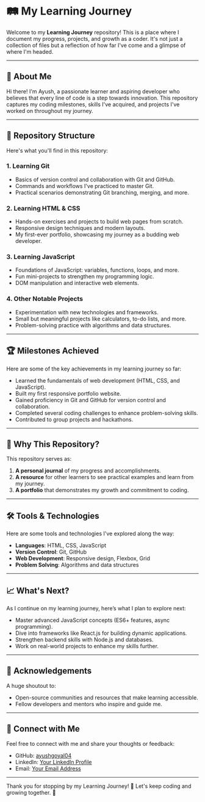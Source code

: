 # 🛤️ My Learning Journey

Welcome to my **Learning Journey** repository! This is a place where I document my progress, projects, and growth as a coder. It's not just a collection of files but a reflection of how far I've come and a glimpse of where I'm headed.

---

## 🚀 About Me

Hi there! I'm Ayush, a passionate learner and aspiring developer who believes that every line of code is a step towards innovation. This repository captures my coding milestones, skills I've acquired, and projects I've worked on throughout my journey.

---

## 📂 Repository Structure

Here's what you'll find in this repository:

### 1. **Learning Git**
   - Basics of version control and collaboration with Git and GitHub.
   - Commands and workflows I've practiced to master Git.
   - Practical scenarios demonstrating Git branching, merging, and more.

### 2. **Learning HTML & CSS**
   - Hands-on exercises and projects to build web pages from scratch.
   - Responsive design techniques and modern layouts.
   - My first-ever portfolio, showcasing my journey as a budding web developer.

### 3. **Learning JavaScript**
   - Foundations of JavaScript: variables, functions, loops, and more.
   - Fun mini-projects to strengthen my programming logic.
   - DOM manipulation and interactive web elements.

### 4. **Other Notable Projects**
   - Experimentation with new technologies and frameworks.
   - Small but meaningful projects like calculators, to-do lists, and more.
   - Problem-solving practice with algorithms and data structures.

---

## 🏆 Milestones Achieved

Here are some of the key achievements in my learning journey so far:

- Learned the fundamentals of web development (HTML, CSS, and JavaScript).
- Built my first responsive portfolio website.
- Gained proficiency in Git and GitHub for version control and collaboration.
- Completed several coding challenges to enhance problem-solving skills.
- Contributed to group projects and hackathons.

---

## 🌟 Why This Repository?

This repository serves as:
1. **A personal journal** of my progress and accomplishments.
2. **A resource** for other learners to see practical examples and learn from my journey.
3. **A portfolio** that demonstrates my growth and commitment to coding.

---

## 🛠️ Tools & Technologies

Here are some tools and technologies I've explored along the way:

- **Languages**: HTML, CSS, JavaScript
- **Version Control**: Git, GitHub
- **Web Development**: Responsive design, Flexbox, Grid
- **Problem Solving**: Algorithms and data structures

---

## 📈 What's Next?

As I continue on my learning journey, here’s what I plan to explore next:

- Master advanced JavaScript concepts (ES6+ features, async programming).
- Dive into frameworks like React.js for building dynamic applications.
- Strengthen backend skills with Node.js and databases.
- Work on real-world projects to enhance my skills further.

---

## 🙌 Acknowledgements

A huge shoutout to:
- Open-source communities and resources that make learning accessible.
- Fellow developers and mentors who inspire and guide me.

---

## 💬 Connect with Me

Feel free to connect with me and share your thoughts or feedback:

- GitHub: [ayushgoyal04](https://github.com/ayushgoyal04)
- LinkedIn: [Your LinkedIn Profile](#)
- Email: [Your Email Address](mailto:#)

---

Thank you for stopping by my Learning Journey! 🎉 Let's keep coding and growing together. 🚀

